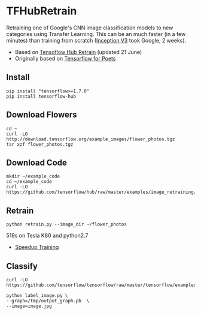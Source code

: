# TFHubRetrain

Retraining one of Google's CNN image classification models to new categories using Transfer Learning.
This can be an much faster (in a few minutes) than training from scratch ([Inception V3](https://github.com/EN10/KerasInception) took Google, 2 weeks).

* Based on [Tensoflow Hub Retrain](https://github.com/tensorflow/hub/blob/master/docs/tutorials/image_retraining.md) (updated 21 June)    
* Originally based on [Tensorflow for Poets](https://github.com/EN10/TensorFlowForPoets)


## Install 
    pip install "tensorflow>=1.7.0"
    pip install tensorflow-hub

## Download Flowers
    cd ~
    curl -LO http://download.tensorflow.org/example_images/flower_photos.tgz
    tar xzf flower_photos.tgz

## Download Code
    mkdir ~/example_code
    cd ~/example_code
    curl -LO https://github.com/tensorflow/hub/raw/master/examples/image_retraining/retrain.py

## Retrain
    python retrain.py --image_dir ~/flower_photos

519s on	Tesla K80 and python2.7

* [Speedup Training](https://github.com/EN10/TensorFlowForPoets#speedup-training)

## Classify
    curl -LO https://github.com/tensorflow/tensorflow/raw/master/tensorflow/examples/label_image/label_image.py
    
    python label_image.py \
    --graph=/tmp/output_graph.pb  \
    --image=image.jpg